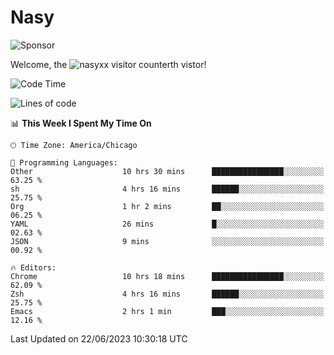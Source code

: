 # Nasy

<!--
<p align="center">
<img height="200" src="https://github-readme-stats.vercel.app/api?username=nasyxx&count_private=true&show_icons=true&theme=dracula&include_all_commits=true"/>
<img height="200" src="https://github-readme-stats.vercel.app/api/top-langs/?username=nasyxx&theme=dracula&hide=html,jupyter+notebook&count_private=true&show_icons=true"/>
</p>

  
----------------
-->

![Sponsor](https://img.shields.io/static/v1.svg?label=Sponsor&message=%E2%9D%A4&logo=GitHub&style=flat&color=pink)
 
Welcome, the ![nasyxx visitor counter](https://count.getloli.com/get/@nasyxx?theme=rule34)th vistor!
 
<!--START_SECTION:waka-->
![Code Time](http://img.shields.io/badge/Code%20Time-3%2C580%20hrs%208%20mins-blue)

![Lines of code](https://img.shields.io/badge/From%20Hello%20World%20I%27ve%20Written-6.3%20million%20lines%20of%20code-blue)

📊 **This Week I Spent My Time On** 

```text
🕑︎ Time Zone: America/Chicago

💬 Programming Languages: 
Other                    10 hrs 30 mins      ████████████████░░░░░░░░░   63.25 % 
sh                       4 hrs 16 mins       ██████░░░░░░░░░░░░░░░░░░░   25.75 % 
Org                      1 hr 2 mins         ██░░░░░░░░░░░░░░░░░░░░░░░   06.25 % 
YAML                     26 mins             █░░░░░░░░░░░░░░░░░░░░░░░░   02.63 % 
JSON                     9 mins              ░░░░░░░░░░░░░░░░░░░░░░░░░   00.92 % 

🔥 Editors: 
Chrome                   10 hrs 18 mins      ████████████████░░░░░░░░░   62.09 % 
Zsh                      4 hrs 16 mins       ██████░░░░░░░░░░░░░░░░░░░   25.75 % 
Emacs                    2 hrs 1 min         ███░░░░░░░░░░░░░░░░░░░░░░   12.16 % 
```


 Last Updated on 22/06/2023 10:30:18 UTC
<!--END_SECTION:waka-->

<!-- ![visitors](https://visitor-badge.laobi.icu/badge?page_id=nasyxx.nasyxx) -->
